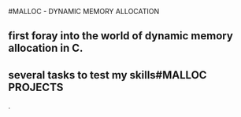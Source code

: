 #MALLOC - DYNAMIC MEMORY ALLOCATION

## first foray into the world of dynamic memory allocation in C. 

## several tasks to test my skills#MALLOC PROJECTS

. 

